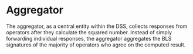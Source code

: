 # Aggregator

The aggregator, as a central entity within the DSS, collects responses from operators after they calculate the squared number. Instead of simply forwarding individual responses, the aggregator aggregates the BLS signatures of the majority of operators who agree on the computed result.
